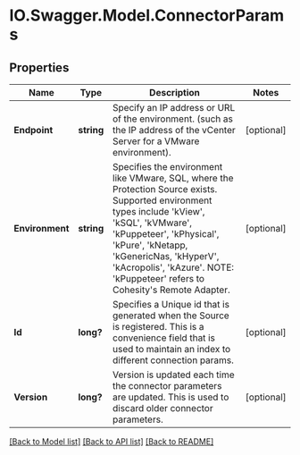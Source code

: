 # IO.Swagger.Model.ConnectorParams
## Properties

Name | Type | Description | Notes
------------ | ------------- | ------------- | -------------
**Endpoint** | **string** | Specify an IP address or URL of the environment. (such as the IP address of the vCenter Server for a VMware environment). | [optional] 
**Environment** | **string** | Specifies the environment like VMware, SQL, where the Protection Source exists. Supported environment types include &#39;kView&#39;, &#39;kSQL&#39;, &#39;kVMware&#39;, &#39;kPuppeteer&#39;, &#39;kPhysical&#39;, &#39;kPure&#39;, &#39;kNetapp, &#39;kGenericNas, &#39;kHyperV&#39;, &#39;kAcropolis&#39;, &#39;kAzure&#39;. NOTE: &#39;kPuppeteer&#39; refers to Cohesity&#39;s Remote Adapter. | [optional] 
**Id** | **long?** | Specifies a Unique id that is generated when the Source is registered. This is a convenience field that is used to maintain an index to different connection params. | [optional] 
**Version** | **long?** | Version is updated each time the connector parameters are updated. This is used to discard older connector parameters. | [optional] 

[[Back to Model list]](../README.md#documentation-for-models) [[Back to API list]](../README.md#documentation-for-api-endpoints) [[Back to README]](../README.md)

